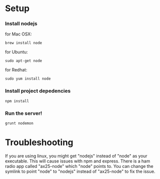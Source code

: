 Setup
============

### Install nodejs

for Mac OSX:

`brew install node`

for Ubuntu:

`sudo apt-get node`

for Redhat:

`sudo yum install node`


### Install project depedencies

`npm install`

### Run the server!

`grunt nodemon`


Troubleshooting
===============

If you are using linux, you might get "nodejs" instead of "node" as your executable.  This will cause issues with npm and express.  There is a ham radio app called "ax25-node" which "node" points to.  You can change the symlink to point "node" to "nodejs" instead of "ax25-node" to fix the issue.
